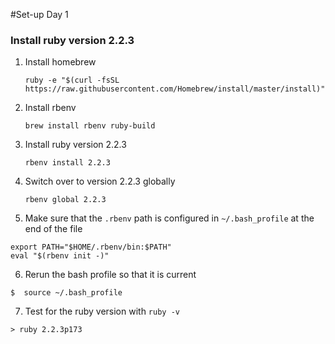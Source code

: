 #Set-up Day 1

### Install ruby version 2.2.3
1. Install homebrew 

   ```
   ruby -e "$(curl -fsSL https://raw.githubusercontent.com/Homebrew/install/master/install)"
   
   ```

2. Install rbenv

   ```
   brew install rbenv ruby-build
   ```  

3. Install ruby version 2.2.3

   ```
   rbenv install 2.2.3
   ```

4. Switch over to version 2.2.3 globally

   ```
   rbenv global 2.2.3
   ```

5.  Make sure that the `.rbenv` path is configured in `~/.bash_profile` at the end of the file
```
export PATH="$HOME/.rbenv/bin:$PATH"
eval "$(rbenv init -)"
```

6.  Rerun the bash profile so that it is current
```
$  source ~/.bash_profile
```

7. Test for the ruby version with `ruby -v` 
```
> ruby 2.2.3p173
```
